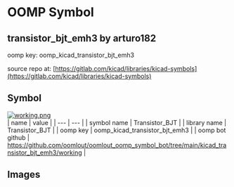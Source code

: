 # OOMP Symbol  
## transistor_bjt_emh3  by arturo182  
  
oomp key: oomp_kicad_transistor_bjt_emh3  
  
source repo at: [https://gitlab.com/kicad/libraries/kicad-symbols](https://gitlab.com/kicad/libraries/kicad-symbols)  
## Symbol  
  
[![working.png](working_600.png)](working.png)  
| name | value | 
| --- | --- | 
| symbol name | Transistor_BJT | 
| library name | Transistor_BJT | 
| oomp key | oomp_kicad_transistor_bjt_emh3 | 
| oomp bot github | https://github.com/oomlout/oomlout_oomp_symbol_bot/tree/main/kicad_transistor_bjt_emh3/working | 
## Images  

